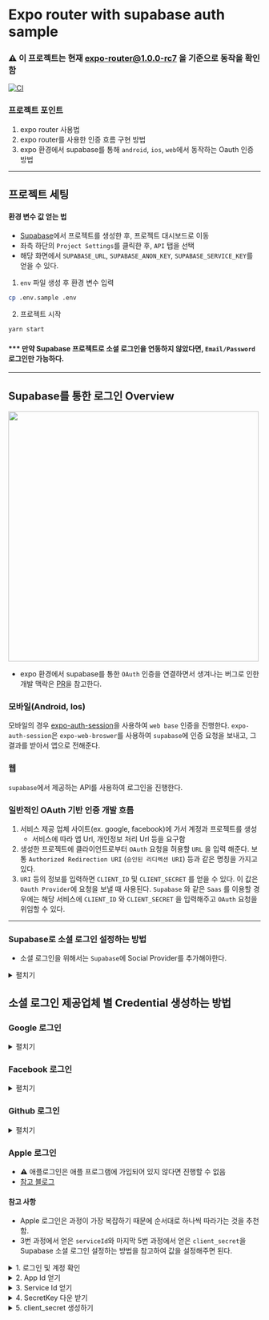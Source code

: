 # Expo router with supabase auth sample

### ⚠️ 이 프로젝트는 현재 expo-router@1.0.0-rc7 을 기준으로 동작을 확인함

[![CI](https://github.com/dooboolab/dooboo-expo-router/actions/workflows/ci.yml/badge.svg)](https://github.com/dooboolab/dooboo-expo-router/actions/workflows/ci.yml)

### 프로젝트 포인트
1. expo router 사용법
2. expo router를 사용한 인증 흐름 구현 방법
3. expo 환경에서 supabase를 통해 `android`, `ios`, `web`에서 동작하는 Oauth 인증 방법

----

## 프로젝트 세팅

#### 환경 변수 값 얻는 법
- [Supabase](https://supabase.com/)에서 프로젝트를 생성한 후, 프로젝트 대시보드로 이동
- 좌측 하단의 `Project Settings`를 클릭한 후, `API` 탭을 선택
- 해당 화면에서 `SUPABASE_URL`, `SUPABASE_ANON_KEY`, `SUPABASE_SERVICE_KEY`를 얻을 수 있다.

1. `env` 파일 생성 후 환경 변수 입력
  ```sh
  cp .env.sample .env
  ```
    
2. 프로젝트 시작
  ```sh
  yarn start
  ```
#### *** 만약 Supabase 프로젝트로 소셜 로그인을 연동하지 않았다면, `Email/Password` 로그인만 가능하다.
----

## Supabase를 통한 로그인 Overview

<img width=500 src="https://user-images.githubusercontent.com/58724686/220531204-86fbe5b3-a08c-42f5-9438-56150d7e2b2d.png"/>

- expo 환경에서 supabase를 통한 `OAuth` 인증을 연결하면서 생겨나는 버그로 인한 개발 맥락은 [PR](https://github.com/crossplatformkorea/expo-supabase-auth-sample/pull/1)을 참고한다.

### 모바일(Android, Ios)
 모바일의 경우 [expo-auth-session](https://docs.expo.dev/versions/latest/sdk/auth-session/)을 사용하여 `web base` 인증을 진행한다. `expo-auth-session`은 `expo-web-broswer`를 사용하여 `supabase`에 인증 요청을 보내고, 그 결과를 받아서 앱으로 전해준다.

### 웹
 `supabase`에서 제공하는 API를 사용하여 로그인을 진행한다.

### 일반적인 OAuth 기반 인증 개발 흐름
1. 서비스 제공 업체 사이트(ex. google, facebook)에 가서 계정과 프로젝트를 생성
    - 서비스에 따라 앱 Url, 개인정보 처리 Url 등을 요구함
2. 생성한 프로젝트에 클라이언트로부터 `OAuth` 요청을 허용할 `URL` 을 입력 해준다. 보통 `Authorized Redirection URI` (`승인된 리디렉션 URI`) 등과 같은 명칭을 가지고 있다.
3. `URI` 등의 정보를 입력하면 `CLIENT_ID` 및 `CLIENT_SECRET` 를 얻을 수 있다. 이 값은 `Oauth Provider`에 요청을 보낼 때 사용된다. `Supabase` 와 같은 `Saas` 를 이용할 경우에는 해당 서비스에 `CLIENT_ID` 와 `CLIENT_SECRET` 을 입력해주고 `OAuth` 요청을 위임할 수 있다.


---
### Supabase로 소셜 로그인 설정하는 방법
- 소셜 로그인을 위해서는 `Supabase`에 Social Provider를 추가해야한다.

<details>
  <summary>펼치기</summary>
  <br>
  <ol>
    <li>Supabase 로그인 후, 프로젝트를 생성한다.</li>
    <li>
      좌측 사이드바를 통해 Authentication -> URL Configuration 경로에서 Site URL과 Redirect URLs를 입력해준다. 개발 단계의 경우 localhost를 입력한다.
      <ul>
        <li>Redirect URLs에는 http://<your domain>/auth/callback 값을 넣어준다.</li>
      </ul>
      <br/>
      <img width="738" alt="Screen Shot 2023-02-22 at 2 58 30 PM" src="https://user-images.githubusercontent.com/58724686/220535728-16fd1eec-9ccf-4123-b05f-3f7147871365.png">
    </li>
    <li>
      Authentication 화면 좌측 Configuration 하단에 Providers탭이 있다. 여기서 사용할 Provider를 활성화하고 해당 Provider에서 얻은 key와 secret을 설정해준다. Provider마다 명칭을 조금씩 다를 수 있다.
    </li>
    <li>
      Supabase Redirection URL: 연결을 원하는 Provider를 클릭하면 하단에 Redirect URL이 있다. Redirect URL은 모든 Provider에 같은 값이 적용된다.
      <br/><br/>
      <img width="862" src="https://user-images.githubusercontent.com/58724686/220535390-d198fb93-98c2-4f88-b4d4-042875c6ac6d.png">
    </li>
  </ol>
</details>




## 소셜 로그인 제공업체 별 Credential 생성하는 방법

### Google 로그인
<details>
  <summary>펼치기</summary>
  <ol>
    <li>GCP(https://cloud.google.com) 로 가서 로그인 후, 프로젝트를 생성한다.
      <ul>
        <li>프로젝트를 생성하거나 선택하면, 해당 프로젝트의 대시보드로 이동될 것이다.</li>
        <li>만약 이동하지 않을 시에는 상단 좌측의 토글 박스에서 원하는 프로젝트를 선택한다.</li>
      </ul>
    </li>
    <li>
      프로젝트 대시보드 상단의 검색창에서 `OAuth` 라고 검색한다. 입력 후 나타나는 리스트 중 `Oauth 동의 화면` 을 클릭한다.
      <br/>
      <img width="789" src="https://user-images.githubusercontent.com/58724686/220538782-73e18a18-9aba-4316-ad85-c6f66825ca74.png">
    </li>
    <li>
      동의 화면에서 외부를 선택하고 만들기를 클릭한다.
      <br/>
      <img width="668" src="https://user-images.githubusercontent.com/58724686/220538944-db4bede1-d85d-44bf-8416-e7673c3193f2.png">
    </li>
    <li>
      이후 필요한 정보를 입력하고 하단의 `저장 후 계속` 버튼을 클릭한다.
      <br/>
      <img width="785" src="https://user-images.githubusercontent.com/58724686/220539095-80a8ef32-03e5-4b64-8c85-f12ecceba449.png">
      <ul>
        <li>* 표시가 있는 필드만 우선 입력하고 나머지 필드는 생략할 수 있다.</li>
        <li>이후 나타나는 화면들도 우선 `저장 후 계속` 버튼을 통해 생략한다.</li>
      </ul>
    </li>
    <li>
      위 과정을 끝낸 후, 좌측 사이드바를 통해 사용자 인증 정보화면으로 이동한다.
      <img width="800" src="https://user-images.githubusercontent.com/58724686/220539180-12cc5c58-e4fc-4833-81f9-4dd7cd23b924.png">
    </li>
    <li>
      페이지 상단의 `사용자 인증 정보 만들기` 버튼을 누르고  `OAuth 클라이언트 ID` 를 클릭 한다.
      <br/>
      <img width="800" src="https://user-images.githubusercontent.com/58724686/220539393-bce99d5b-d86d-49e3-801a-92f9bef4b5ae.png">
    </li>
    <li>expo-auth-session을 통한 Web base 인증을 이용하기 때문에, 애플리케이션 유형은 `웹 애플리케이션` 을 선택한다.</li>
    <li>위 과정을 끝낸 후, 좌측 사이드바를 통해 사용자 인증 정보화면으로 이동한다.</li>
    <li>
      `승인된 자바스크립트 원본` 과 `승인된 리디렉션 URI` 에 `URI` 추가 버튼을 누르고, [Supabase Redirection URL](#Supabase로 소셜 로그인 설정하는 방법)을 입력 해준다.
    </li>
    <li>
      필요정보를 입력한 후, 만들기를 누르면 클라이언트 ID와 클라이언트 보안 비밀번호 정보가 표시된 모달을 확인할 수 있다.
      <br/>
      <img width="800" src="https://user-images.githubusercontent.com/58724686/220539891-f6f5103a-3e1a-4ae9-aa0f-4f9801f76d9b.png">
      <ul>
        <li>만약 실수로 모달을 꺼버렸다면, `Oauth 2.0 클라이언트 ID` 테이블에서 앱이름을 찾은 후, 오른쪽 끝에 다운로드 버튼을 누르면 된다.</li>
      </ul>
    </li>
    <li>복사한 클라이언트 ID와 클라이언트 보안 비밀번호는 `Supabase 소셜 로그인 설정하는 방법`을 참고하여 값을 설정해주면 된다.</li>
  <ol>
</details>


### Facebook 로그인
<details>
  <summary>펼치기</summary>
  <ol>
    <li>페이스북 개발자 사이트(https://developers.facebook.com/)로 가서 로그인을 한다.</li>
    <li>우측 상단의 `My Apps` 를 선택한다.</li>
    <li>
      상단의 `앱 만들기` 버튼을 클릭한다.
      <br/>
      <img width="800" src="https://user-images.githubusercontent.com/58724686/220541544-458ced6d-6272-4dda-81ad-d3d8e9d089d0.png">
      <ul>
        <li>앱 유형 선택은 앱의 성격에 따라 선택할 수 있다. 일반적인 앱에서 페이스북 로그인을 이용하고자 한다면 소비자를 선택하면 된다.</li>
        <li>하단의 `다음` 버튼을 클릭한 후, 앱 이름과 연락처 등을 입력한 후, `앱 만들기` 버튼을 누른다.</li>
      </ul>
    </li>
    <li>
      생성 후 나타나는 앱에 제품 추가 화면에서 `Facebook 로그인` 의 설정을 클릭 한다.
      <img width="800" src="https://user-images.githubusercontent.com/58724686/220541766-15416a8a-7b43-4859-a5e7-ef3d883e9617.png">
    </li>
    <li>
      이후 나타나는 빠른 시작 화면을 무시하고, 좌측 사이드바에서 설정 버튼을 클릭 한다.
      <br/>
      <img width="376" src="https://user-images.githubusercontent.com/58724686/220542137-d5d09fd8-9768-4b9a-a5fa-045cf66d46ca.png">
    </li>
    <li>Supabase Redirection URL을 유효한 OAuth 리디렉션 URI 항목에 추가해준다.</li>
    <li>하단의 변경 내용 저장 버튼을 눌러 준다.</li>
    <li>
      페이스북 로그인에서 `Supabase` 로그인에 필요한 정보를 넘겨주는지 확인하기 위해 좌측 사이드바에서 `앱 검수 -> 권한 및 기능` 을 클릭한다.
      <br/>
      <img width="800" src="https://user-images.githubusercontent.com/58724686/220542360-44bef576-bdfa-4be3-ad74-e4d8e7323b53.png">
      <ul>
        <li>
          권한 리스트 중, `email` 과 `public_profile` 이 사용할 수 있음 상태인지 확인한다. 프로덕션에서 사용할 경우에는, 고급 엑세스 기능을 사용해야 한다. 이를 위해서는 개인정보 처리 방침 등 페이스북 측에서 요구하는 요건을 갖추어야 한다. 정보 접근에 관한 자세한 사항은 여기(https://developers.facebook.com/docs/graph-api/overview/access-levels )를 참고
        </li>
      </ul>
    </li>
    <li>좌측 사이드바에서 설정 -> 기본 설정을 클릭하면, 앱 ID와 앱 시크릿 코드를 얻을 수 있다. `Supabase 소셜 로그인 설정하는 방법`을 참고하여 값을 설정해주면 된다.</li>
  </ol>
</details>

    
### Github 로그인
<details>
  <summary>펼치기</summary>
  <ol>
    <li>깃허브 사이트(https://github.com) 로 이동한다.</li>
    <li>
      로그인 후, 우측 상단의 프로필을 누르고, 설정을 클릭한다.
      <br/>
      <img width="556" src="https://user-images.githubusercontent.com/58724686/220543684-c1d5b6f5-3fa9-4d42-8fa9-e810ace81b4d.png">
    </li>
    <li>
      설정 페이지의 좌측 사이드바 하단에 Developer settings 탭을 클릭한다.
      <br/>
      <img width="345" src="https://user-images.githubusercontent.com/58724686/220543868-3bdad344-46a8-439e-bfe9-8dbbf6c76063.png">
    </li>
    <li>화면 좌측 사이드 바에서 Oauth Apps 탭을 클릭한다.</li>
    <li>
      우측의 New OAuth App 을 클릭한다.
      <br/>
      <img width="800" src="https://user-images.githubusercontent.com/58724686/220543995-d2b78c5d-661b-4e8b-aff0-ac3e97f0ef3d.png">
      <ul>
        <li>앱 이름과 URL 등의 정보를 입력한다. URL 은 우선 localhost 를 입력해도 된다.</li>
        <li>Supabase Redirection URL을 Authorization callback URL 에 입력하고 Resister application 버튼을 클릭한다.</li>
      </ul>
    </li>
    <li>
      생성된 프로젝트에서 Client ID와 Client secrets를 얻을 수 있다.
      <ul>
        <li>Client secrets은 Generate a new client secret을 통해 얻을 수 있다.</li>
        <li>깃허브는 한번 생성된 Client secrets 을 다시 보여주지 않으므로, 따로 잘 저장해야 한다.</li>
      </ul>
    </li>
    <li>Supabase 소셜 로그인 설정하는 방법을 참고하여 값을 설정해주면 된다.<li/>
  </ol>
</details>


### Apple 로그인
- ⚠️ 애플로그인은 애플 프로그램에 가입되어 있지 않다면 진행할 수 없음
- [참고 블로그](https://medium.com/identity-beyond-borders/how-to-configure-sign-in-with-apple-77c61e336003)
    
#### 참고 사항
- Apple 로그인은 과정이 가장 복잡하기 때문에 순서대로 하나씩 따라가는 것을 추천함.
- 3번 과정에서 얻은 `serviceId`와 마지막 5번 과정에서 얻은 `client_secret`을 Supabase 소셜 로그인 설정하는 방법을 참고하여 값을 설정해주면 된다.

<details>
  <summary>1. 로그인 및 계정 확인</summary>
  <ol>
    <li>애플 개발자 사이트(https://developer.apple.com/ )로 이동한다.</li>
    <li>
      우측 상단에 Account 를 클릭해서 로그인을 한다.
      <br/>
      <img width="800" src="https://user-images.githubusercontent.com/58724686/220546249-321b44cf-f7f4-4275-854a-a2aeba106400.png">
      <ul>
        <li>애플 프로그램에 가입하지 않았다면 로그인 후에 위와 같은 화면이 보이지 않을 것이다.</li>
      </ul>
    </li>
  </ol>
</details>
    
<details>
  <summary>2. App Id 얻기</summary>
  <ol>
    <li>Account 화면의 Rrogram resources 영역에서 Certificates, Identifiers & Profiles 하단의 Identifiers 를 클릭한다.</li>
    <li>Identifiers 타이틀 오른쪽에 + 버튼을 클릭한다.</li>
    <li>
      Register a new identifier 에서 App IDs 를 선택하고 continue 를 클릭한다.
      <br/>
      <img width="800" src="https://user-images.githubusercontent.com/58724686/220548662-991e35cb-2e90-4f92-8a92-84da60002577.png">
    </li>
    <li>App 타입을 선택하고  continue 를 클릭한다.</li>
    <li>
      앱에 대한 설명과 Bundle ID를 설정한다.
      <br/>
      <img width="800" src="https://user-images.githubusercontent.com/58724686/220548788-2c9e100e-89a3-4233-8f31-36def0956ac6.png">
    </li>
    <li>
      Capabilities 테이블 하단에서 Sign in with Apple 을 선택한다.
      <br/>
      <img width="800" src="https://user-images.githubusercontent.com/58724686/220548880-4ad3c0c2-9ae6-4f9d-bd3e-54e8ec4fc08b.png">
    </li>
    <li>우측의 continue 와 register 버튼을 연달아 클릭한다.</li>
  </ol>
</details>

<details>
  <summary>3. Service Id 얻기</summary>
  <ol>
    <li>App Id 얻기 의 1~2번을 반복한 후, 이번엔 Services IDs를 선택하고 continue를 클릭한다.</li>
    <li>앱 설명을 쓰고, Bundle ID를 설정한다. App Id 얻기 에서 사용했던 아이디와 유사하게 설정하려면 앞에 prefix를 붙일 수 있다. (ex. app.com.supabaseexample)</li>
    <li>우측의 continue 와 register 버튼을 연달아 클릭한다.</li>
    <li>`Identifiers` 화면에서 생성된 `Service ID` 를 클릭한다.</li>
    <li>`Sign in with Apple` 을 체크하고 `Configure` 버튼을 클릭한다.</li>
    <li>
      나타난 모달에서 필요한 정보를 입력한다.
      <br/>
      <img width="800" src="https://user-images.githubusercontent.com/58724686/220564586-2bda5cf9-2eb0-4f27-8ad4-becc8552aacf.png">
      <ol>
        <li>Primary App ID 는 [App Id 얻기]에서 생성한 번들 아이디를 선택한다.</li>
        <li>Domains and Subdomains에 홈페이지 url을 입력한다. 이때 'https://' 와 같은 scheme은 빼고 입력한다.</li>
        <ol>
          <li>
            애플은 localhost를 허용하지 않는다. 만약 배포된 url이 없다면 host 파일 설정을 통해 로컬 주소를 등록할 수 있다.<br/>
            참고 사이트: https://www.hostinger.com/tutorials/how-to-edit-hosts-file
          </li>
        </ol>
        <li>Returns URLs에 Supabase Redirection URL을 입력한다.</li>
        <li>Done 을 클릭해 설정을 종료한다.</li>
      </ol>
    </li>
    <li>continue 및 save 를 연달아 클릭한다.</li>
  </ol>
</details>

<details>
  <summary>4. SecretKey 다운 받기</summary>
  <ol>
    <li>
      Certificates, Identifiers & Profiles 화면 좌측 사이드바에서 Keys 탭을 클릭한다.
      <br/>
      <img width="800" src="https://user-images.githubusercontent.com/58724686/220566229-fa8f597d-cbb7-4d6e-be10-341fe72d5ecd.png">
    </li>
    <li>Keys 타이틀 오른쪽의 + 버튼을 클릭한다.</li>
    <li>키 이름을 입력한 후, 하단의 Sign in with apple을 선택하고 Configure를 클릭한다.</li>
    <br/>
    <img width="800" src="https://user-images.githubusercontent.com/58724686/220566614-506aa388-6d7e-4973-9e82-a2c741dfb445.png">
    <ul>
      <li>Primary App ID에 이전에 생성한 Service Id를 선택해준다.</li>
    </ul>
    <li>
      continue 및 save 를 연달아 클릭한 후, Download 버튼을 눌러준다.
      <ul>
        <li>다운로드한 Secret Key의 파일명은 [Authkey_xxxxxx.p8]의 형태이다.</li>
      </ul>
    </li>
  </ol>
</details>
        
<details>
  <summary>5. client_secret 생성하기</summary>
  
  <ol>
    <li>
      앞 단계에서 다운받은 secret key 파일을 사용하여 client_secret을 생성한다.
      <ul>
        <li>
          client_secret은 Apple(https://developer.apple.com/documentation/sign_in_with_apple/generate_and_validate_tokens)에서 요구하는 알고리즘으로 생성된 토큰이어야 한다.
        </li>
        <li>
          요건을 충족하는 토큰을 만들기 위해, Ruby를 사용한다. Ruby가 다운로드되어 있지 않은 경우, https://www.ruby-lang.org/en/downloads/ 에서 다운로드를 선행한다.
        </li>
      </ul>
    </li>
    <li>
      먼저 토큰 생성을 위해 필요한 [ruby-jwt] 패키지를 설치한다. => [sudo gem installl jwt]
    </li>
  </ol>
  
  3. 앞 단계에서 다운로드 받은 secret key 파일과 같은 경로에 secret_gen.rb 파일을 생성하고 아래 스크립트를 입력한다.<br/>
    
      ```ruby
      require "jwt"

      key_file = "secret key 경로 ex. ./AuthKey_xxxxxxxxx.p8"
      team_id = "애플 팀 아이디"
      client_id = "Service ID 얻기 과정에서 얻은 ID 값 ex. app.supabaseexample"
      key_id = "다운받은 secret key 파일명에서 AuthKey 다음에 있는 값 ex. xxxxxxxxx"

      validity_period = 180 # In days. Max 180 (6 months) according to Apple docs.

      private_key = OpenSSL::PKey::EC.new IO.read key_file

      token = JWT.encode(
        {
          iss: team_id,
          iat: Time.now.to_i,
          exp: Time.now.to_i + 86400 * validity_period,
          aud: "https://appleid.apple.com",
          sub: client_id
        },
        private_key,
        "ES256",
        header_fields=
        {
          kid: key_id
        }
      )
      puts token
      ```
  
  4. 스크립트를 작성했다면 아래 명령어로 토큰을 생성 해준다.
  ```ruby
  secret_gen.rb > client_secret.txt
  ```
</details>
    
    
    
    
    

 

